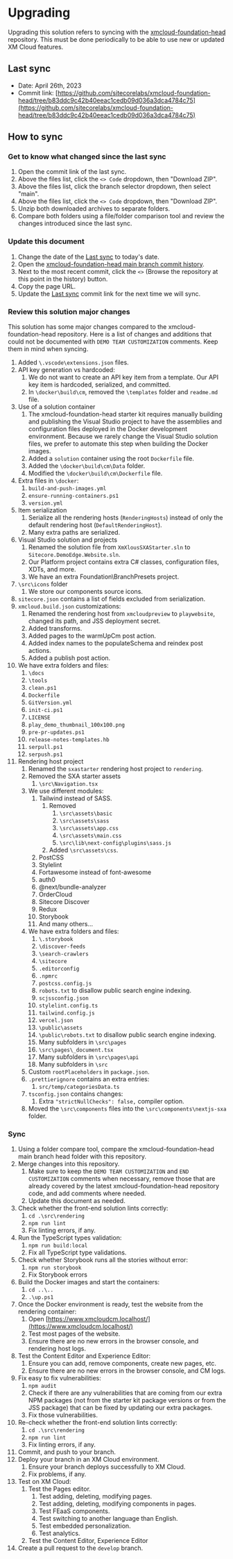 # Upgrading

Upgrading this solution refers to syncing with the [xmcloud-foundation-head](https://github.com/sitecorelabs/xmcloud-foundation-head) repository. This must be done periodically to be able to use new or updated XM Cloud features.

## Last sync

- Date: April 26th, 2023
- Commit link: [https://github.com/sitecorelabs/xmcloud-foundation-head/tree/b83ddc9c42b40eeac1cedb09d036a3dca4784c75](https://github.com/sitecorelabs/xmcloud-foundation-head/tree/b83ddc9c42b40eeac1cedb09d036a3dca4784c75)

## How to sync

### Get to know what changed since the last sync

1. Open the commit link of the last sync.
2. Above the files list, click the `<> Code` dropdown, then "Download ZIP".
3. Above the files list, click the branch selector dropdown, then select "main".
4. Above the files list, click the `<> Code` dropdown, then "Download ZIP".
5. Unzip both downloaded archives to separate folders.
6. Compare both folders using a file/folder comparison tool and review the changes introduced since the last sync.

### Update this document

1. Change the date of the [Last sync](#last-sync) to today's date.
2. Open the [xmcloud-foundation-head main branch commit history](https://github.com/sitecorelabs/xmcloud-foundation-head/commits/main).
3. Next to the most recent commit, click the `<>` (Browse the repository at this point in the history) button.
4. Copy the page URL.
5. Update the [Last sync](#last-sync) commit link for the next time we will sync.

### Review this solution major changes

This solution has some major changes compared to the xmcloud-foundation-head repository. Here is a list of changes and additions that could not be documented with `DEMO TEAM CUSTOMIZATION` comments. Keep them in mind when syncing.

1. Added `\.vscode\extensions.json` files.
2. API key generation vs hardcoded:
   1. We do not want to create an API key item from a template. Our API key item is hardcoded, serialized, and committed.
   2. In `\docker\build\cm`, removed the `\templates` folder and `readme.md` file.
3. Use of a solution container
   1. The xmcloud-foundation-head starter kit requires manually building and publishing the Visual Studio project to have the assemblies and configuration files deployed in the Docker development environment. Because we rarely change the Visual Studio solution files, we prefer to automate this step when building the Docker images.
   2. Added a `solution` container using the root `Dockerfile` file.
   3. Added the `\docker\build\cm\Data` folder.
   4. Modified the `\docker\build\cm\Dockerfile` file.
4. Extra files in `\docker`:
   1. `build-and-push-images.yml`
   2. `ensure-running-containers.ps1`
   3. `version.yml`
5. Item serialization
   1. Serialize all the rendering hosts (`RenderingHosts`) instead of only the default rendering host (`DefaultRenderingHost`).
   2. Many extra paths are serialized.
6. Visual Studio solution and projects
   1. Renamed the solution file from `XmXlousSXAStarter.sln` to `Sitecore.DemoEdge.Website.sln`.
   2. Our Platform project contains extra C# classes, configuration files, XDTs, and more.
   3. We have an extra Foundation\BranchPresets project.
7. `\src\icons` folder
   1. We store our components source icons.
8. `sitecore.json` contains a list of fields excluded from serialization.
9. `xmcloud.build.json` customizations:
   1. Renamed the rendering host from `xmcloudpreview` to `playwebsite`, changed its path, and JSS deployment secret.
   2. Added transforms.
   3. Added pages to the warmUpCm post action.
   4. Added index names to the populateSchema and reindex post actions.
   5. Added a publish post action.
10. We have extra folders and files:
    1. `\docs`
    2. `\tools`
    3. `clean.ps1`
    4. `Dockerfile`
    5. `GitVersion.yml`
    6. `init-ci.ps1`
    7. `LICENSE`
    8. `play_demo_thumbnail_100x100.png`
    9. `pre-pr-updates.ps1`
    10. `release-notes-templates.hb`
    11. `serpull.ps1`
    12. `serpush.ps1`
11. Rendering host project
    1. Renamed the `sxastarter` rendering host project to `rendering`.
    2. Removed the SXA starter assets
       1. `\src\Navigation.tsx`
    3. We use different modules:
       1. Tailwind instead of SASS.
          1. Removed
             1. `\src\assets\basic`
             2. `\src\assets\sass`
             3. `\src\assets\app.css`
             4. `\src\assets\main.css`
             5. `\src\lib\next-config\plugins\sass.js`
          2. Added `\src\assets\css`.
       2. PostCSS
       3. Stylelint
       4. Fortawesome instead of font-awesome
       5. auth0
       6. @next/bundle-analyzer
       7. OrderCloud
       8. Sitecore Discover
       9. Redux
       10. Storybook
       11. And many others...
    4. We have extra folders and files:
       1. `\.storybook`
       2. `\discover-feeds`
       3. `\search-crawlers`
       4. `\sitecore`
       5. `.editorconfig`
       6. `.npmrc`
       7. `postcss.config.js`
       8. `robots.txt` to disallow public search engine indexing.
       9. `scjssconfig.json`
       10. `stylelint.config.ts`
       11. `tailwind.config.js`
       12. `vercel.json`
       13. `\public\assets`
       14. `\public\robots.txt` to disallow public search engine indexing.
       15. Many subfolders in `\src\pages`
       16. `\src\pages\_document.tsx`
       17. Many subfolders in `\src\pages\api`
       18. Many subfolders in `\src`
    5. Custom `rootPlaceholders` in `package.json`.
    6. `.prettierignore` contains an extra entries:
       1. `src/temp/categoriesData.ts`
    7. `tsconfig.json` contains changes:
       1. Extra `"strictNullChecks": false,` compiler option.
    8. Moved the `\src\components` files into the `\src\components\nextjs-sxa` folder.

### Sync

1. Using a folder compare tool, compare the xmcloud-foundation-head main branch head folder with this repository.
2. Merge changes into this repository.
   1. Make sure to keep the `DEMO TEAM CUSTOMIZATION` and `END CUSTOMIZATION` comments when necessary, remove those that are already covered by the latest xmcloud-foundation-head repository code, and add comments where needed.
   2. Update this document as needed.
3. Check whether the front-end solution lints correctly:
   1. `cd .\src\rendering`
   2. `npm run lint`
   3. Fix linting errors, if any.
4. Run the TypeScript types validation:
   1. `npm run build:local`
   2. Fix all TypeScript type validations.
5. Check whether Storybook runs all the stories without error:
   1. `npm run storybook`
   2. Fix Storybook errors
6. Build the Docker images and start the containers:
   1. `cd ..\..`
   2. `.\up.ps1`
7. Once the Docker environment is ready, test the website from the rendering container:
   1. Open [https://www.xmcloudcm.localhost/](https://www.xmcloudcm.localhost/)
   2. Test most pages of the website.
   3. Ensure there are no new errors in the browser console, and rendering host logs.
8. Test the Content Editor and Experience Editor:
   1. Ensure you can add, remove components, create new pages, etc.
   2. Ensure there are no new errors in the browser console, and CM logs.
9. Fix easy to fix vulnerabilities:
   1. `npm audit`
   2. Check if there are any vulnerabilities that are coming from our extra NPM packages (not from the starter kit package versions or from the JSS package) that can be fixed by updating our extra packages.
   3. Fix those vulnerabilities.
10. Re-check whether the front-end solution lints correctly:
    1. `cd .\src\rendering`
    2. `npm run lint`
    3. Fix linting errors, if any.
11. Commit, and push to your branch.
12. Deploy your branch in an XM Cloud environment.
    1. Ensure your branch deploys successfully to XM Cloud.
    2. Fix problems, if any.
13. Test on XM Cloud:
    1. Test the Pages editor.
       1. Test adding, deleting, modifying pages.
       2. Test adding, deleting, modifying components in pages.
       3. Test FEaaS components.
       4. Test switching to another language than English.
       5. Test embedded personalization.
       6. Test analytics.
    2. Test the Content Editor, Experience Editor
14. Create a pull request to the `develop` branch.
